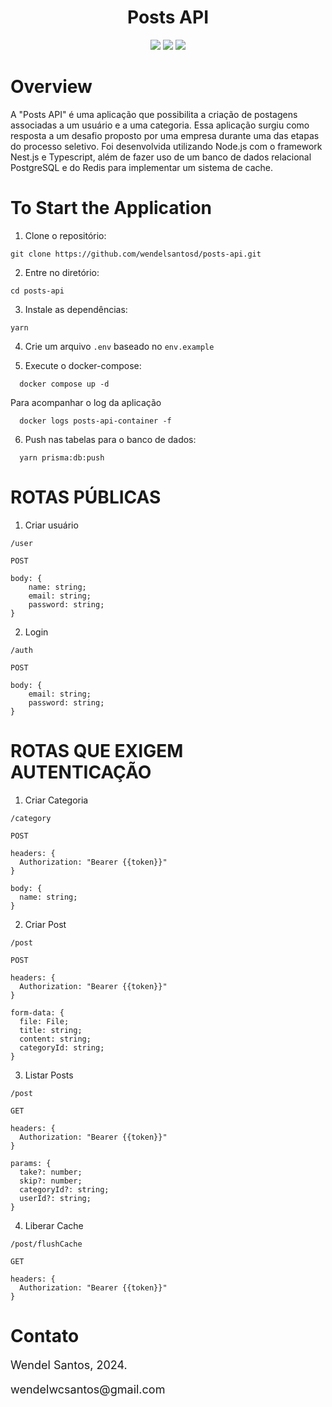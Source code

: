 <div>
<h1 align="center">
Posts API
</h1>
</div>

<div align="center">

<img src="https://img.shields.io/badge/NodeJS-18.17.1-green">

<img src="https://img.shields.io/badge/Nest.js-10.0.0-EA2845">

<img src="https://img.shields.io/badge/Typescript-5.1.3-blue">

</div>

# Overview

A "Posts API" é uma aplicação que possibilita a criação de postagens associadas a um usuário e a uma categoria. Essa aplicação surgiu como resposta a um desafio proposto por uma empresa durante uma das etapas do processo seletivo. Foi desenvolvida utilizando Node.js com o framework Nest.js e Typescript, além de fazer uso de um banco de dados relacional PostgreSQL e do Redis para implementar um sistema de cache.

# To Start the Application

1. Clone o repositório:

```shell
git clone https://github.com/wendelsantosd/posts-api.git
```

2. Entre no diretório:

```shell
cd posts-api
```

3. Instale as dependências:

```shell
yarn
```

4. Crie um arquivo `.env` baseado no `env.example`

5. Execute o docker-compose:

```shell
  docker compose up -d
```

Para acompanhar o log da aplicação

```shell
  docker logs posts-api-container -f
```

6. Push nas tabelas para o banco de dados:

```shell
  yarn prisma:db:push
```

# ROTAS PÚBLICAS

1. Criar usuário

```shell
/user
```

```shell
POST
```

```shell
body: {
    name: string;
    email: string;
    password: string;
}
```

2. Login

```shell
/auth
```

```shell
POST
```

```shell
body: {
    email: string;
    password: string;
}
```

# ROTAS QUE EXIGEM AUTENTICAÇÃO

1. Criar Categoria

```shell
/category
```

```shell
POST
```

```shell
headers: {
  Authorization: "Bearer {{token}}"
}
```

```shell
body: {
  name: string;
}
```

2. Criar Post

```shell
/post
```

```shell
POST
```

```shell
headers: {
  Authorization: "Bearer {{token}}"
}
```

```shell
form-data: {
  file: File;
  title: string;
  content: string;
  categoryId: string;
}
```

3. Listar Posts

```shell
/post
```

```shell
GET
```

```shell
headers: {
  Authorization: "Bearer {{token}}"
}
```

```shell
params: {
  take?: number;
  skip?: number;
  categoryId?: string;
  userId?: string;
}
```

4. Liberar Cache

```shell
/post/flushCache
```

```shell
GET
```

```shell
headers: {
  Authorization: "Bearer {{token}}"
}
```

# Contato

<p style="font-size: 18px;">
Wendel Santos, 2024.
</p>
<p style="font-size: 18px;">
wendelwcsantos@gmail.com
</p>
